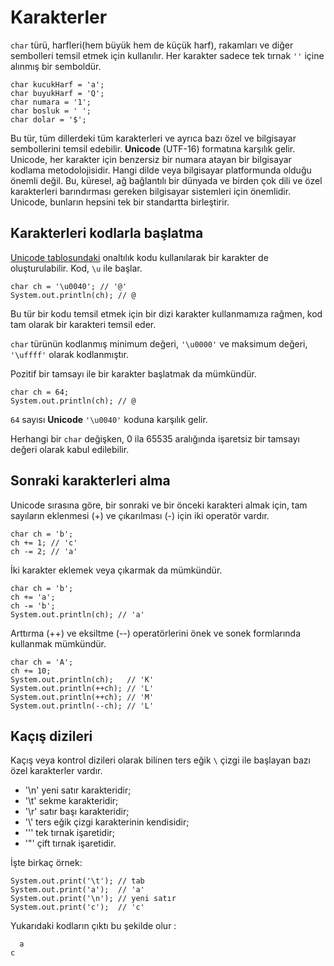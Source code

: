 # Karakterler

```char``` türü, harfleri(hem büyük hem de küçük harf), rakamları ve diğer sembolleri temsil etmek için kullanılır. 
Her karakter sadece tek tırnak ```''``` içine alınmış bir semboldür.
```
char kucukHarf = 'a';
char buyukHarf = 'Q';
char numara = '1';
char bosluk = ' ';
char dolar = '$';
```
Bu tür, tüm dillerdeki tüm karakterleri ve ayrıca bazı özel ve bilgisayar sembollerini temsil edebilir. 
**Unicode** (UTF-16) formatına karşılık gelir. 
Unicode, her karakter için benzersiz bir numara atayan bir bilgisayar kodlama metodolojisidir. 
Hangi dilde veya bilgisayar platformunda olduğu önemli değil. 
Bu, küresel, ağ bağlantılı bir dünyada ve birden çok dili ve özel karakterleri barındırması gereken bilgisayar sistemleri için önemlidir. 
Unicode, bunların hepsini tek bir standartta birleştirir.

## Karakterleri kodlarla başlatma

[Unicode tablosundaki](https://unicode-table.com/en/) onaltılık kodu kullanılarak bir karakter de oluşturulabilir. Kod, ```\u``` ile başlar.
```
char ch = '\u0040'; // '@'
System.out.println(ch); // @
```
Bu tür bir kodu temsil etmek için bir dizi karakter kullanmamıza rağmen, kod tam olarak bir karakteri temsil eder.

```char``` türünün kodlanmış minimum değeri, ```'\u0000'``` ve maksimum değeri, ```'\uffff'``` olarak kodlanmıştır.

Pozitif bir tamsayı ile bir karakter başlatmak da mümkündür.
```
char ch = 64;
System.out.println(ch); // @
```
```64``` sayısı **Unicode** ```'\u0040'``` koduna karşılık gelir.

Herhangi bir ```char``` değişken, 0 ila 65535 aralığında işaretsiz bir tamsayı değeri olarak kabul edilebilir.

## Sonraki karakterleri alma

Unicode sırasına göre, bir sonraki ve bir önceki karakteri almak için, tam sayıların eklenmesi (+) ve çıkarılması (-) için iki operatör vardır.
```
char ch = 'b';
ch += 1; // 'c'
ch -= 2; // 'a'
```
İki karakter eklemek veya çıkarmak da mümkündür.
```
char ch = 'b';
ch += 'a';
ch -= 'b';
System.out.println(ch); // 'a'
```
Arttırma (++) ve eksiltme (--) operatörlerini önek ve sonek formlarında kullanmak mümkündür.
```
char ch = 'A';
ch += 10;
System.out.println(ch);   // 'K'
System.out.println(++ch); // 'L'
System.out.println(++ch); // 'M'
System.out.println(--ch); // 'L'
```

## Kaçış dizileri

Kaçış veya kontrol dizileri olarak bilinen ters eğik ```\``` çizgi ile başlayan bazı özel karakterler vardır. 

- '\n' yeni satır karakteridir;
- '\t' sekme karakteridir;
- '\r' satır başı karakteridir;
- '\\' ters eğik çizgi karakterinin kendisidir;
- '\'' tek tırnak işaretidir;
- '\"' çift tırnak işaretidir.

İşte birkaç örnek:
```
System.out.print('\t'); // tab
System.out.print('a');  // 'a'
System.out.print('\n'); // yeni satır
System.out.print('c');  // 'c'
```
Yukarıdaki kodların çıktı bu şekilde olur :
```
  a
c
```
